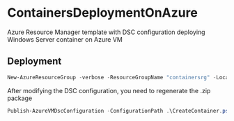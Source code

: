 # ContainersDeploymentOnAzure
Azure Resource Manager template with DSC configuration deploying Windows Server container on Azure VM

## Deployment
```PowerShell
New-AzureResourceGroup -verbose -ResourceGroupName "containersrg" -Location "East US" -TemplateFile .\WindowsVirtualMachine.json -TemplateParameterFile .\WindowsVirtualMachine.param.dev.json -force
```

After modifying the DSC configuration, you need to regenerate the .zip package
```PowerShell
Publish-AzureVMDscConfiguration -ConfigurationPath .\CreateContainer.ps1 -ConfigurationArchivePath .\CreateContainer.ps1.zip -force
```